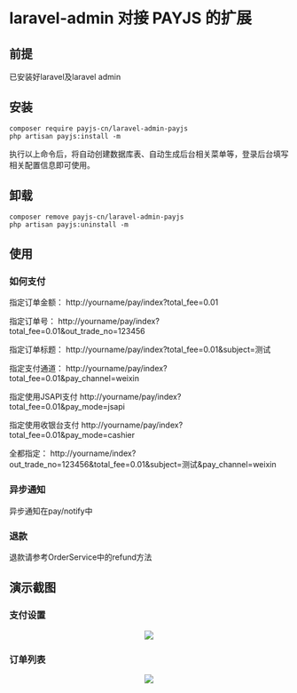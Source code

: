 laravel-admin 对接 PAYJS 的扩展
======
## 前提
已安装好laravel及laravel admin

## 安装

```
composer require payjs-cn/laravel-admin-payjs
php artisan payjs:install -m
````
执行以上命令后，将自动创建数据库表、自动生成后台相关菜单等，登录后台填写相关配置信息即可使用。

## 卸载
```
composer remove payjs-cn/laravel-admin-payjs
php artisan payjs:uninstall -m
````

## 使用
### 如何支付
指定订单金额：
http://yourname/pay/index?total_fee=0.01

指定订单号：
http://yourname/pay/index?total_fee=0.01&out_trade_no=123456

指定订单标题：
http://yourname/pay/index?total_fee=0.01&subject=测试

指定支付通道：
http://yourname/pay/index?total_fee=0.01&pay_channel=weixin

指定使用JSAPI支付
http://yourname/pay/index?total_fee=0.01&pay_mode=jsapi

指定使用收银台支付
http://yourname/pay/index?total_fee=0.01&pay_mode=cashier

全都指定：
http://yourname/index?out_trade_no=123456&total_fee=0.01&subject=测试&pay_channel=weixin

### 异步通知
异步通知在pay/notify中

### 退款
退款请参考OrderService中的refund方法

## 演示截图
### 支付设置
<p align="center">
    <img src="https://www.dedemao.com/uploads/payjs-config.png">
</p>

### 订单列表
<p align="center">
    <img src="https://www.dedemao.com/uploads/payjs-orders.png">
</p>
